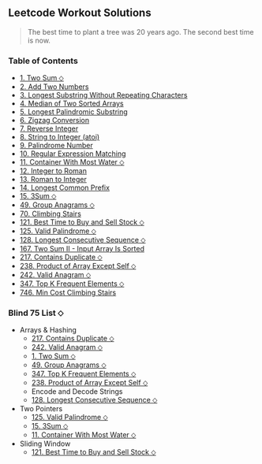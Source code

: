 ## Leetcode Workout Solutions

> The best time to plant a tree was 20 years ago. The second best time is now.

### Table of Contents

- [1. Two Sum &#11046;](solutions/1.%20Two%20Sum/)
- [2. Add Two Numbers](solutions/2.%20Add%20Two%20Numbers/)
- [3. Longest Substring Without Repeating Characters](solutions/3.%20Longest%20Substring%20Without%20Repeating%20Characters/)
- [4. Median of Two Sorted Arrays](solutions/4.%20Median%20of%20Two%20Sorted%20Arrays/)
- [5. Longest Palindromic Substring](solutions/5.%20Longest%20Palindromic%20Substring/)
- [6. Zigzag Conversion](solutions/6.%20Zigzag%20Conversion/)
- [7. Reverse Integer](solutions/7.%20Reverse%20Integer/)
- [8. String to Integer (atoi)](solutions/8.%20String%20to%20Integer%20(atoi)/)
- [9. Palindrome Number](solutions/9.%20Palindrome%20Number/)
- [10. Regular Expression Matching](solutions/10.%20Regular%20Expression%20Matching/)
- [11. Container With Most Water &#11046;](solutions/11.%20Container%20With%20Most%20Water/)
- [12. Integer to Roman](solutions/12.%20Integer%20to%20Roman/)
- [13. Roman to Integer](solutions/13.%20Roman%20to%20Integer/)
- [14. Longest Common Prefix](solutions/14.%20Longest%20Common%20Prefix/)
- [15. 3Sum &#11046;](solutions/15.%203Sum/)
- [49. Group Anagrams &#11046;](solutions/49.%20Group%20Anagrams/)
- [70. Climbing Stairs](solutions/70.%20Climbing%20Stairs/)
- [121. Best Time to Buy and Sell Stock &#11046;](solutions/121.%20Best%20Time%20to%20Buy%20and%20Sell%20Stock/)
- [125. Valid Palindrome &#11046;](solutions/125.%20Valid%20Palindrome/)
- [128. Longest Consecutive Sequence &#11046;](solutions/128.%20Longest%20Consecutive%20Sequence/)
- [167. Two Sum II - Input Array Is Sorted](solutions/167.%20Two%20Sum%20II%20-%20Input%20Array%20Is%20Sorted/)
- [217. Contains Duplicate &#11046;](solutions/217.%20Contains%20Duplicate/)
- [238. Product of Array Except Self &#11046;](solutions/238.%20Product%20of%20Array%20Except%20Self/)
- [242. Valid Anagram &#11046;](solutions/242.%20Valid%20Anagram/)
- [347. Top K Frequent Elements &#11046;](solutions/347.%20Top%20K%20Frequent%20Elements/)
- [746. Min Cost Climbing Stairs](solutions/746.%20Min%20Cost%20Climbing%20Stairs/)


### Blind 75 List &#11046;

- Arrays & Hashing
  - [217. Contains Duplicate &#11046;](solutions/217.%20Contains%20Duplicate/)
  - [242. Valid Anagram &#11046;](solutions/242.%20Valid%20Anagram/)
  - [1. Two Sum &#11046;](solutions/1.%20Two%20Sum/)
  - [49. Group Anagrams &#11046;](solutions/49.%20Group%20Anagrams/)
  - [347. Top K Frequent Elements &#11046;](solutions/347.%20Top%20K%20Frequent%20Elements/)
  - [238. Product of Array Except Self &#11046;](solutions/238.%20Product%20of%20Array%20Except%20Self/)
  - Encode and Decode Strings
  - [128. Longest Consecutive Sequence &#11046;](solutions/128.%20Longest%20Consecutive%20Sequence/)
- Two Pointers
  - [125. Valid Palindrome &#11046;](solutions/125.%20Valid%20Palindrome/)
  - [15. 3Sum &#11046;](solutions/15.%203Sum/)
  - [11. Container With Most Water &#11046;](solutions/11.%20Container%20With%20Most%20Water/)
- Sliding Window
  - [121. Best Time to Buy and Sell Stock &#11046;](solutions/121.%20Best%20Time%20to%20Buy%20and%20Sell%20Stock/)